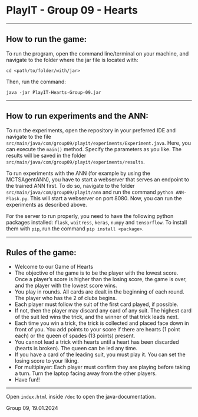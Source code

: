 # PlayIT - Group 09 - Hearts

---
## How to run the game:
To run the program, open the command line/terminal on your machine, and navigate to the folder where the
jar file is located with:

``cd <path/to/folder/with/jar>``

Then, run the command:

``java -jar PlayIT-Hearts-Group-09.jar``

---

## How to run experiments and the ANN:

To run the experiments, open the repository in your preferred IDE and navigate to the file ``src/main/java/com/group09/playit/experiments/Experiment.java``. Here, you can execute the ``main()`` method. Specify the parameters as you like. The results will be saved in the folder ``src/main/java/com/group09/playit/experiments/results``.

To run experiments with the ANN (for example by using the MCTSAgentANN), you have to start a webserver that serves an endpoint to the trained ANN first. To do so, navigate to the folder ``src/main/java/com/group09/playit/ann`` and run the command ``python ANN-Flask.py``. This will start a webserver on port 8080. Now, you can run the experiments as described above. 

For the server to run properly, you need to have the following python packages installed: ``flask``, ``waitress``, ``keras``, ``numpy`` and ``tensorflow``. To install them with ``pip``, run the command ``pip install <package>``.

---
## Rules of the game:
- Welcome to our Game of Hearts
- The objective of the game is to be the player with the lowest score. Once a player’s score is higher than the losing score, the game is over, and the player with the lowest score wins.
- You play in rounds. All cards are dealt in the beginning of each round. The player who has the 2 of clubs begins. 
- Each player must follow the suit of the first card played, if possible.
- If not, then the player may discard any card of any suit. The highest card of the suit led wins the trick, and the winner of that trick leads next.
- Each time you win a trick, the trick is collected and placed face down in front of you. You add points to your score if there are hearts (1 point each) or the queen of spades (13 points) present.
- You cannot lead a trick with hearts until a heart has been discarded (hearts is broken). The queen can be led any time. 
- If you have a card of the leading suit, you must play it. You can set the losing score to your liking.
- For multiplayer: Each player must confirm they are playing before taking a turn. Turn the laptop facing away from the other players. 
- Have fun!!

---

Open `index.html` inside `/doc` to open the java-documentation.

Group 09, 19.01.2024
